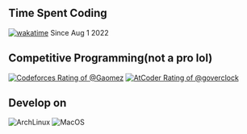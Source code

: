 ## Time Spent Coding

[![wakatime](https://wakatime.com/badge/user/70b9d724-95fa-412f-ac5f-df561627ad3f.svg)](https://wakatime.com/@70b9d724-95fa-412f-ac5f-df561627ad3f) Since Aug 1 2022

## Competitive Programming(not a pro lol)

[![Codeforces Rating of @Gaomez](https://cfrating.baoshuo.dev/rating?username=Gaomez&style=flat)](https://codeforces/profile/Gaomez) [![AtCoder Rating of @goverclock](https://atrating.baoshuo.dev/rating?username=goverclock&style=flat)](https://atcoder.jp/users/goverclock)

## Develop on

![ArchLinux](https://img.shields.io/badge/Arch_Linux-1793D1?style=flat&logo=arch-linux&logoColor=white) ![MacOS](https://img.shields.io/badge/macOS-black?style=flat&logo=Apple)


<!--
<br></br>
<a href="https://github.com/goverclock">
  <img height="180em" src="https://github-readme-stats.vercel.app/api?username=goverclock&show_icons=true&include_all_commits=true&count_private=true" />
  <img height="180em" src="https://github-readme-stats.vercel.app/api/top-langs/?username=goverclock&layout=compact" />
</a>
-->

<!--
**goverclock/goverclock** is a ✨ _special_ ✨ repository because its `README.md` (this file) appears on your GitHub profile.

Here are some ideas to get you started:

- 🔭 I’m currently working on ...
- 🌱 I’m currently learning ...
- 👯 I’m looking to collaborate on ...
- 🤔 I’m looking for help with ...
- 💬 Ask me about ...
- 📫 How to reach me: ...
- 😄 Pronouns: ...
- ⚡ Fun fact: ...
-->
